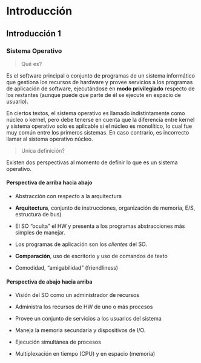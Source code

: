 # Introducción

## Introducción 1

### Sistema Operativo

> Qué es?

Es el software principal o conjunto de programas de un sistema informático que gestiona los recursos de hardware
y provee servicios a los programas de aplicación de software, ejecutándose en **modo privilegiado** respecto de
los restantes (aunque puede que parte de él se ejecute en espacio de usuario).

En ciertos textos, el sistema operativo es llamado indistintamente como núcleo o kernel, pero debe
tenerse en cuenta que la diferencia entre kernel y sistema operativo solo es aplicable si el núcleo es monolítico,
lo cual fue muy común entre los primeros sistemas. En caso contrario, es incorrecto llamar al sistema operativo núcleo.

> Unica definición?

Existen dos perspectivas al momento de definir lo que es un sistema operativo.

#### Perspectiva de arriba hacia abajo

-  Abstracción con respecto a la arquitectura

-  **Arquitectura**, conjunto de instrucciones, organización de memoria, E/S, estructura de bus)

-  El SO “oculta” el HW y presenta a los programas abstracciones más simples de manejar.

-  Los programas de aplicación son los _clientes_ del SO.

-  **Comparación**, uso de escritorio y uso de comandos de texto

-  Comodidad, “amigabilidad” (friendliness)

#### Perspectiva de abajo hacia arriba

-  Visión del SO como un administrador de recursos

-  Administra los recursos de HW de uno o más procesos

-  Provee un conjunto de servicios a los usuarios del sistema

-  Maneja la memoria secundaria y dispositivos de I/O.

-  Ejecución simultánea de procesos

-  Multiplexación en tiempo (CPU) y en espacio (memoria)

